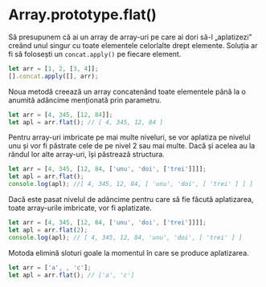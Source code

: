# Array.prototype.flat()

Să presupunem că ai un array de array-uri pe care ai dori să-l „aplatizezi” creând unul singur cu toate elementele celorlalte drept elemente. Soluția ar fi să folosești un `concat.apply()` pe fiecare element.

```javascript
let arr = [1, 2, [3, 4]];
[].concat.apply([], arr);
```

Noua metodă creează un array concatenând toate elementele până la o anumită adâncime menționată prin parametru.

```javascript
let arr = [4, 345, [12, 84]];
let apl = arr.flat(); // [ 4, 345, 12, 84 ]
```

Pentru array-uri imbricate pe mai multe niveluri, se vor aplatiza pe nivelul unu și vor fi păstrate cele de pe nivel 2 sau mai multe. Dacă și acelea au la rândul lor alte array-uri, își păstrează structura.

```javascript
let arr = [4, 345, [12, 84, ['unu', 'doi', ['trei']]]];
let apl = arr.flat();
console.log(apl); //[ 4, 345, 12, 84, [ 'unu', 'doi', [ 'trei' ] ] ]
```

Dacă este pasat nivelul de adâncime pentru care să fie făcută aplatizarea, toate array-urile imbricate, vor fi aplatizate.

```javascript
let arr = [4, 345, [12, 84, ['unu', 'doi', ['trei']]]];
let apl = arr.flat(2);
console.log(apl); // [ 4, 345, 12, 84, 'unu', 'doi', [ 'trei' ] ]
```

Motoda elimină sloturi goale la momentul în care se produce aplatizarea.

```javascript
let arr = ['a', , 'c'];
let apl = arr.flat(); // ['a', 'c']
```
